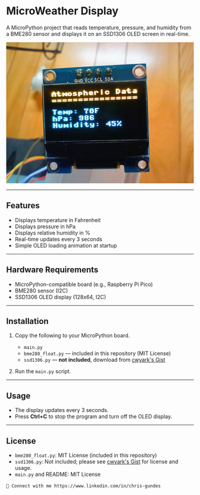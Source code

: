 # MicroWeather Display

A MicroPython project that reads temperature, pressure, and humidity from a BME280 sensor and displays it on an SSD1306 OLED screen in real-time.

![Display Output](images/output.jpg)

---

## Features

- Displays temperature in Fahrenheit
- Displays pressure in hPa
- Displays relative humidity in %
- Real-time updates every 3 seconds
- Simple OLED loading animation at startup

---

## Hardware Requirements

- MicroPython-compatible board (e.g., Raspberry Pi Pico)
- BME280 sensor (I2C)
- SSD1306 OLED display (128x64, I2C)

---

## Installation

1. Copy the following to your MicroPython board.

   - `main.py`
   - `bme280_float.py` — included in this repository (MIT License)  
   - `ssd1306.py` — **not included**, download from [cwyark's Gist](https://gist.github.com/cwyark)

2. Run the `main.py` script.

---

## Usage

- The display updates every 3 seconds.
- Press **Ctrl+C** to stop the program and turn off the OLED display.

---

## License

- `bme280_float.py`: MIT License (included in this repository)  
- `ssd1306.py`: Not included; please see [cwyark's Gist](https://gist.github.com/cwyark) for license and usage.
- `main.py` and README: MIT License

```
🔗 Connect with me https://www.linkedin.com/in/chris-gundes
